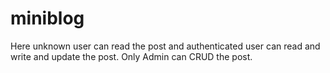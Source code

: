 # miniblog
Here unknown user can read the post and authenticated user can read and write and update the post. Only Admin can CRUD the post.
